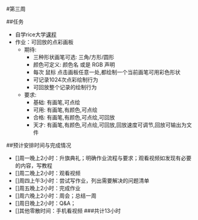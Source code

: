 #第三周

##任务

- 自学rice大学[课程](https://class.coursera.org/interactivepython2-002/lecture)
- 作业：可回放的点彩画板
	- 期待:
	    + 三种形状画笔可选: 三角/方形/圆形
	    + 颜色可定义: 颜色名 或是 RGB 声明
	    + 每次 鼠标 点击画板任意一处,都绘制一个当前画笔可用彩色形状
	    + 可记录1024次点彩绘制行为
	    + 可回放整个记录的绘制行为
	- 要求:
	    + 基础: 有画笔,可点绘
	    + 可用: 有画笔,有颜色,可点绘
	    + 合格: 有画笔,有颜色,可点绘,可回放
	    + 天才: 有画笔,有颜色,可点绘,可回放,回放速度可调节,回放可输出为文件
	    
##预计安排时间与完成情况

- []周一晚上2小时：升旗典礼；明确作业流程与要求；观看视频如发现有必要的内容，写教程
- []周二晚上2小时：观看视频
- []周四上午3小时：尝试写作业，列出需要解决的问题清单
- []周五晚上2小时：完成作业
- []周六晚上2小时：周会；总结一周
- []周日晚上2小时：Q&A；
- []其他零散时间：手机看视频
###共计13小时

